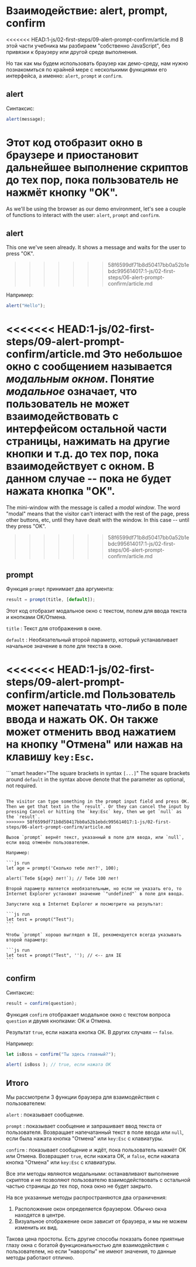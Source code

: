 # Взаимодействие: alert, prompt, confirm

<<<<<<< HEAD:1-js/02-first-steps/09-alert-prompt-confirm/article.md
В этой части учебника мы разбираем "собственно JavaScript", без привязки к браузеру или другой среде выполнения.

Но так как мы будем использовать браузер как демо-среду, нам нужно познакомиться по крайней мере с несколькими функциями его интерфейса, а именно: `alert`, `prompt` и `confirm`.


## alert

Синтаксис:

```js
alert(message);
```

Этот код отобразит окно в браузере и приостановит дальнейшее выполнение скриптов до тех пор, пока пользователь не нажмёт кнопку "OK".
=======
As we'll be using the browser as our demo environment, let's see a couple of functions to interact with the user: `alert`, `prompt` and `confirm`.

## alert

This one we've seen already. It shows a message and waits for the user to press "OK".
>>>>>>> 58f6599df71b8d50417bb0a52b1ebdc995614017:1-js/02-first-steps/06-alert-prompt-confirm/article.md

Например:

```js run
alert("Hello");
```

<<<<<<< HEAD:1-js/02-first-steps/09-alert-prompt-confirm/article.md
Это небольшое окно с сообщением называется *модальным окном*. Понятие *модальное* означает, что пользователь не может взаимодействовать с интерфейсом остальной части страницы, нажимать на другие кнопки и т.д. до тех пор, пока взаимодействует с окном. В данном случае -- пока не будет нажата кнопка "OK".
=======
The mini-window with the message is called a *modal window*. The word "modal" means that the visitor can't interact with the rest of the page, press other buttons, etc, until they have dealt with the window. In this case -- until they press "OK".
>>>>>>> 58f6599df71b8d50417bb0a52b1ebdc995614017:1-js/02-first-steps/06-alert-prompt-confirm/article.md

## prompt

Функция `prompt` принимает два аргумента:

```js no-beautify
result = prompt(title, [default]);
```

Этот код отобразит модальное окно с текстом, полем для ввода текста и кнопками OK/Отмена.

`title`
: Текст для отображения в окне.

`default`
: Необязательный второй параметр, который устанавливает начальное значение в поле для текста в окне.

<<<<<<< HEAD:1-js/02-first-steps/09-alert-prompt-confirm/article.md
Пользователь может напечатать что-либо в поле ввода и нажать OK. Он также может отменить ввод нажатием на кнопку "Отмена" или нажав на клавишу `key:Esc`.
=======
```smart header="The square brackets in syntax `[...]`"
The square brackets around `default` in the syntax above denote that the parameter as optional, not required.
```

The visitor can type something in the prompt input field and press OK. Then we get that text in the `result`. Or they can cancel the input by pressing Cancel or hitting the `key:Esc` key, then we get `null` as the `result`.
>>>>>>> 58f6599df71b8d50417bb0a52b1ebdc995614017:1-js/02-first-steps/06-alert-prompt-confirm/article.md

Вызов `prompt` вернёт текст, указанный в поле для ввода, или `null`, если ввод отменён пользователем.

Например:

```js run
let age = prompt('Сколько тебе лет?', 100);

alert(`Тебе ${age} лет!`); // Тебе 100 лет!
```

````warn header="Для IE: всегда устанавливайте значение по умолчанию"
Второй параметр является необязательным, но если не указать его, то Internet Explorer установит значение `"undefined"` в поле для ввода.

Запустите код в Internet Explorer и посмотрите на результат:

```js run
let test = prompt("Test");
```

Чтобы `prompt` хорошо выглядел в IE, рекомендуется всегда указывать второй параметр:

```js run
let test = prompt("Test", ''); // <-- для IE
```
````

## confirm

Синтаксис:

```js
result = confirm(question);
```

Функция `confirm` отображает модальное окно с текстом вопроса `question` и двумя кнопками: OK и Отмена.

Результат `true`, если нажата кнопка OK. В других случаях -- `false`.

Например:

```js run
let isBoss = confirm("Ты здесь главный?");

alert( isBoss ); // true, если нажата OK
```

## Итого

Мы рассмотрели 3 функции браузера для взаимодействия с пользователем:

`alert`
: показывает сообщение.

`prompt`
: показывает сообщение и запрашивает ввод текста от пользователя. Возвращает напечатанный текст в поле ввода или `null`, если была нажата кнопка "Отмена" или `key:Esc` с клавиатуры.

`confirm`
: показывает сообщение и ждёт, пока пользователь нажмёт OK или Отмена. Возвращает `true`, если нажата OK, и `false`, если нажата кнопка "Отмена" или `key:Esc` с клавиатуры.

Все эти методы являются модальными: останавливают выполнение скриптов и не позволяют пользователю взаимодействовать с остальной частью страницы до тех пор, пока окно не будет закрыто.

На все указанные методы распространяются два ограничения:

1. Расположение окон определяется браузером. Обычно окна находятся в центре.
2. Визуальное отображение окон зависит от браузера, и мы не можем изменить их вид.

Такова цена простоты. Есть другие способы показать более приятные глазу окна с богатой функциональностью для взаимодействия с пользователем, но если "навороты" не имеют значения, то данные методы работают отлично.

